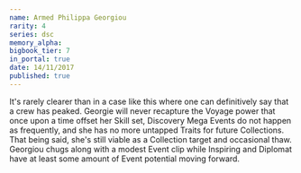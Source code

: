 ```yaml
---
name: Armed Philippa Georgiou
rarity: 4
series: dsc
memory_alpha:
bigbook_tier: 7
in_portal: true
date: 14/11/2017
published: true
---
```


It's rarely clearer than in a case like this where one can definitively say that a crew has peaked. Georgie will never recapture the Voyage power that once upon a time offset her Skill set, Discovery Mega Events do not happen as frequently, and she has no more untapped Traits for future Collections. That being said, she's still viable as a Collection target and occasional thaw. Georgiou chugs along with a modest Event clip while Inspiring and Diplomat have at least some amount of Event potential moving forward.
